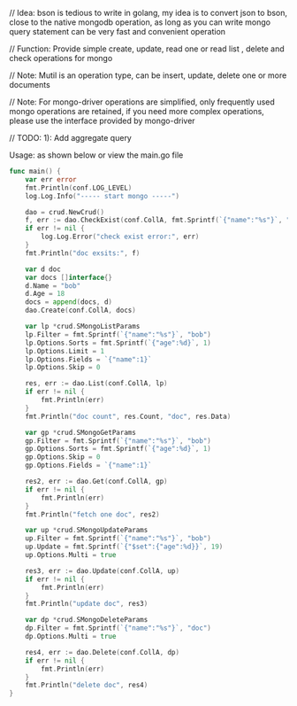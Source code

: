 <!--
 * @Descripttion: 
 * @version: 
 * @Author: hujianghong
 * @Date: 2022-01-26 18:08:29
 * @LastEditTime: 2022-03-09 22:57:29
-->

// Idea: bson is tedious to write in golang, my idea is to convert json to bson, close to the native mongodb operation, as long as you can write mongo query statement can be very fast and convenient operation

// Function: Provide simple create, update, read one or read list , delete and check operations for mongo

// Note: Mutil is an operation type, can be insert, update, delete one or more documents

// Note: For mongo-driver operations are simplified, only frequently used mongo operations are retained, if you need more complex operations, please use the interface provided by mongo-driver

// TODO: 1): Add aggregate query

Usage: as shown below or view the main.go file

```go
func main() {
	var err error
	fmt.Println(conf.LOG_LEVEL)
	log.Log.Info("----- start mongo -----")

	dao = crud.NewCrud()
	f, err := dao.CheckExist(conf.CollA, fmt.Sprintf(`{"name":"%s"}`, "bob"))
	if err != nil {
		log.Log.Error("check exist error:", err)
	}
	fmt.Println("doc exsits:", f)

	var d doc
	var docs []interface{}
	d.Name = "bob"
	d.Age = 18
	docs = append(docs, d)
	dao.Create(conf.CollA, docs)

	var lp *crud.SMongoListParams
	lp.Filter = fmt.Sprintf(`{"name":"%s"}`, "bob")
	lp.Options.Sorts = fmt.Sprintf(`{"age":%d}`, 1)
	lp.Options.Limit = 1
	lp.Options.Fields = `{"name":1}`
	lp.Options.Skip = 0

	res, err := dao.List(conf.CollA, lp)
	if err != nil {
		fmt.Println(err)
	}
	fmt.Println("doc count", res.Count, "doc", res.Data)

	var gp *crud.SMongoGetParams
	gp.Filter = fmt.Sprintf(`{"name":"%s"}`, "bob")
	gp.Options.Sorts = fmt.Sprintf(`{"age":%d}`, 1)
	gp.Options.Skip = 0
	gp.Options.Fields = `{"name":1}`

	res2, err := dao.Get(conf.CollA, gp)
	if err != nil {
		fmt.Println(err)
	}
	fmt.Println("fetch one doc", res2)

	var up *crud.SMongoUpdateParams
	up.Filter = fmt.Sprintf(`{"name":"%s"}`, "bob")
	up.Update = fmt.Sprintf(`{"$set":{"age":%d}}`, 19)
	up.Options.Multi = true

	res3, err := dao.Update(conf.CollA, up)
	if err != nil {
		fmt.Println(err)
	}
	fmt.Println("update doc", res3)

	var dp *crud.SMongoDeleteParams
	dp.Filter = fmt.Sprintf(`{"name":"%s"}`, "doc")
	dp.Options.Multi = true

	res4, err := dao.Delete(conf.CollA, dp)
	if err != nil {
		fmt.Println(err)
	}
	fmt.Println("delete doc", res4)
}
```
